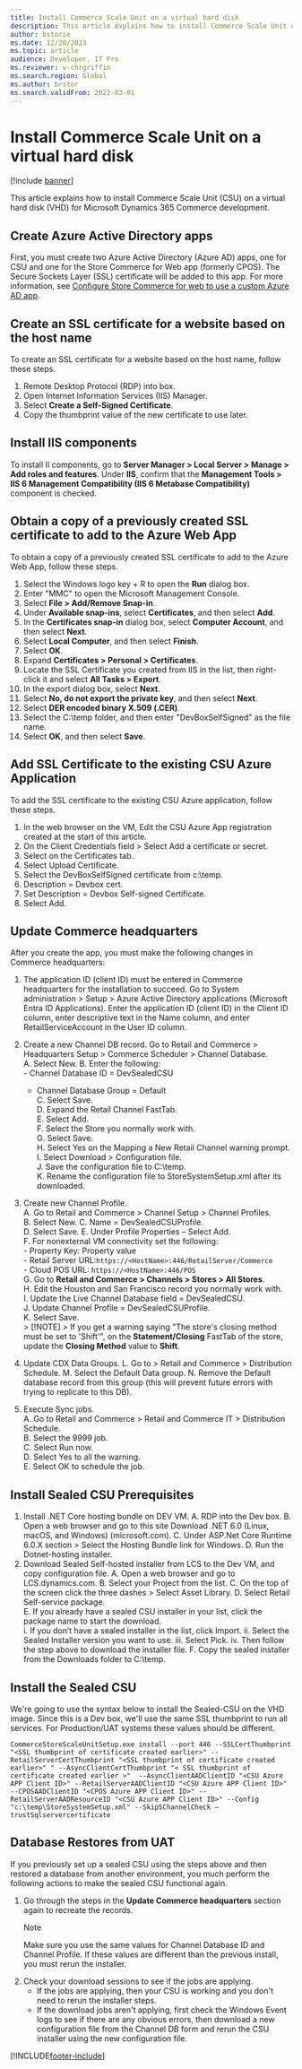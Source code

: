 ```yaml
---
title: Install Commerce Scale Unit on a virtual hard disk
description: This article explains how to install Commerce Scale Unit on a virtual hard disk for Microsoft Dynamics 365 Commerce development.
author: bstorie
ms.date: 12/20/2023
ms.topic: article
audience: Developer, IT Pro
ms.reviewer: v-chrgriffin
ms.search.region: Global
ms.author: brstor
ms.search.validFrom: 2022-03-01
---
```


# Install Commerce Scale Unit on a virtual hard disk

[!include [banner](../includes/banner.md)]

This article explains how to install Commerce Scale Unit (CSU) on a virtual hard disk (VHD) for Microsoft Dynamics 365 Commerce development.

## Create Azure Active Directory apps

First, you must create two Azure Active Directory (Azure AD) apps, one for CSU and one for the Store Commerce for Web app (formerly CPOS). The Secure Sockets Layer (SSL) certificate will be added to this app. For more information, see [Configure Store Commerce for web to use a custom Azure AD app](cpos-custom-aad.md).

## Create an SSL certificate for a website based on the host name

To create an SSL certificate for a website based on the host name, follow these steps.

1. Remote Desktop Protocol (RDP) into box.
1. Open Internet Information Services (IIS) Manager.
1. Select **Create a Self-Signed Certificate**.
1. Copy the thumbprint value of the new certificate to use later.

## Install IIS components

To install II components, go to **Server Manager \> Local Server \> Manage \> Add roles and features**. Under **IIS**, confirm that the **Management Tools \> IIS 6 Management Compatibility (IIS 6 Metabase Compatibility)** component is checked.

## Obtain a copy of a previously created SSL certificate to add to the Azure Web App

To obtain a copy of a previously created SSL certificate to add to the Azure Web App, follow these steps.

1. Select the Windows logo key + R to open the **Run** dialog box.  
1. Enter "MMC" to open the Microsoft Management Console.  
1. Select **File > Add/Remove Snap-in**.
1. Under **Available snap-ins**, select **Certificates**, and then select **Add**.
1. In the **Certificates snap-in** dialog box, select **Computer Account**, and then select **Next**.
1. Select **Local Computer**, and then select **Finish**. 
1. Select **OK**.  
1. Expand **Certificates \> Personal > Certificates**.  
1. Locate the SSL Certificate you created from IIS in the list, then right-click it and select **All Tasks \> Export**.  
1. In the export dialog box, select **Next**.  
1. Select **No, do not export the private key**, and then select **Next**.  
1. Select **DER encoded binary X.509 (.CER)**.  
1. Select the C:\temp folder, and then enter "DevBoxSelfSigned" as the file name.  
1. Select **OK**, and then select **Save**.  
	
## Add SSL Certificate to the existing CSU Azure Application

To add the SSL certificate to the existing CSU Azure application, follow these steps.

1. In the web browser on the VM, Edit the CSU Azure App registration created at the start of this article.
2. On the Client Credentials field > Select Add a certificate or secret. 
3. Select on the Certificates tab.
4. Select Upload Certificate.
5. Select the DevBoxSelfSigned certificate  from c:\temp.
6. Description = Devbox cert.
7. Set Description = Devbox Self-signed Certificate.
8. Select Add.
	
## Update Commerce headquarters

After you create the app, you must make the following changes in Commerce headquarters:  

1. The application ID (client ID) must be entered in Commerce headquarters for the installation to succeed. Go to System administration > Setup > Azure Active Directory applications (Microsoft Entra ID Applications). Enter the application ID (client ID) in the Client ID column, enter descriptive text in the Name column, and enter RetailServiceAccount in the User ID column.  

2. Create a new Channel DB record. Go to Retail and Commerce > Headquarters Setup > Commerce Scheduler > Channel Database.  
    A. Select New. 
    B. Enter the following:  
        - Channel Database ID = DevSealedCSU  
	- Channel Database Group = Default  
    C. Select Save.  
    D. Expand the Retail Channel FastTab.  
    E. Select Add.  
    F. Select the Store you normally work with.  
    G. Select Save.  
    H. Select Yes on the Mapping a New Retail Channel warning prompt.  
    I. Select Download > Configuration file.  
    J. Save the configuration file to C:\temp.  
    K. Rename the configuration file to  StoreSystemSetup.xml  after its downloaded.  
3. Create new Channel Profile.  	
    A. Go to Retail and Commerce > Channel Setup > Channel Profiles.  
    B. Select New. 
    C. Name = DevSealedCSUProfile.  
    D. Select Save. 
    E. Under Profile Properties – Select Add.  
    F. For nonexternal VM connectivity set the following:  
        - Property Key: Property value  
        - Retail Server URL:`https://<HostName>:446/RetailServer/Commerce`  
        - Cloud POS URL: `https://<HostName>:446/POS`  
    G. Go to **Retail and Commerce \> Channels \> Stores \> All Stores**.  
    H. Edit the Houston and San Francisco record you normally work with.  
    I. Update the Live Channel Database field = DevSealedCSU.  
    J. Update Channel Profile = DevSealedCSUProfile.  
    K. Select Save.  
			> [!NOTE]
                        > If you get a warning saying "The store's closing method must be set to 'Shift'", on the **Statement/Closing** FastTab of the store, update the **Closing Method** value to **Shift**.  
4. Update CDX Data Groups.
    L. Go to > Retail and Commerce > Distribution Schedule.
    M. Select the Default Data group.
    N. Remove the Default database record from this group (this will prevent future errors with trying to replicate to this DB).
		
5. Execute Sync jobs.  
   A. Go to Retail and Commerce > Retail and Commerce IT > Distribution Schedule.   
   B. Select the 9999 job.  
   C. Select Run now.  
   D. Select Yes to all the warning.  
   E. Select OK to schedule the job.  

## Install Sealed CSU Prerequisites

1. Install .NET Core hosting bundle on DEV VM.
    A. RDP into the Dev box.
    B. Open a web browser and go to this site Download .NET 6.0 (Linux, macOS, and Windows) (microsoft.com).
    C. Under ASP.Net Core Runtime 6.0.X  section > Select the Hosting Bundle link for Windows.
    D. Run the Dotnet-hosting installer.
2. Download Sealed Self-hosted installer from LCS to the Dev VM, and copy configuration file.
    A. Open a web browser and go to LCS.dynamics.com.
    B. Select your Project from the list.
    C. On the top of the screen click the three dashes > Select Asset Library.
    D. Select Retail Self-service package.  
    E. If you already have a sealed CSU installer in your list, click the package name to start the download.  
        i. If you don’t have a sealed installer in the list, click Import.
        ii. Select the Sealed Installer version you want to use. 
        iii. Select Pick.
        iv. Then follow the step above to download the installer file.
    F. Copy the sealed installer from the Downloads folder to C:\temp.

## Install the Sealed CSU

We're going to use the syntax below to install the Sealed-CSU on the VHD image. Since this is a Dev box, we'll use the same SSL thumbprint to run all services. For Production/UAT systems these values should be different.   

`CommerceStoreScaleUnitSetup.exe install --port 446 --SSLCertThumbprint "<SSL thumbprint of certificate created earlier>" --RetailServerCertThumbprint "<SSL thumbprint of certificate created earlier>" " --AsyncClientCertThumbprint "< SSL thumbprint of certificate created earlier >"  --AsyncClientAADClientID "<CSU Azure APP Client ID>" --RetailServerAADClientID "<CSU Azure APP Client ID>" --CPOSAADClientID "<CPOS Azure APP Client ID>" --RetailServerAADResourceID "<CSU Azure APP Client ID>" --Config "c:\temp\StoreSystemSetup.xml" --SkipSChannelCheck –trustSqlservercertificate`

## Database Restores from UAT

If you previously set up a sealed CSU using the steps above and then restored a database from another environment, you much perform the following actions to make the sealed CSU functional again. 

1. Go through the steps in the **Update Commerce headquarters** section again to recreate the records. 
    > [!NOTE]
    > Make sure you use the same values for Channel Database ID and Channel Profile. If these values are different than the previous install, you must rerun the installer. 
2. Check your download sessions to see if the jobs are applying. 
    - If the jobs are applying, then your CSU is working and you don't need to rerun the installer steps.
    - If the download jobs aren't applying, first check the Windows Event logs to see if there are any obvious errors, then download a new configuration file from the Channel DB form and rerun the CSU installer using the new configuration file.  


[!INCLUDE[footer-include](../../includes/footer-banner.md)]
